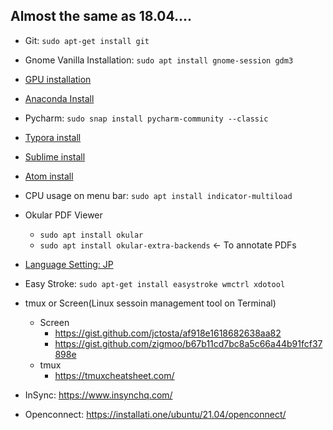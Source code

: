 ## Almost the same as 18.04....

- Git: `sudo apt-get install git`
- Gnome Vanilla Installation: `sudo apt install gnome-session gdm3`
- [GPU installation](https://www.tensorflow.org/install/gpu)
- [Anaconda Install](https://docs.anaconda.com/anaconda/install/linux/)
- Pycharm: `sudo snap install pycharm-community --classic`
- [Typora install](https://typora.io/windows/dev_release.html)
- [Sublime install](https://linuxize.com/post/how-to-install-sublime-text-3-on-ubuntu-20-04/)
- [Atom install](https://flight-manual.atom.io/getting-started/sections/installing-atom/)
- CPU usage on menu bar: `sudo apt install indicator-multiload`
- Okular PDF Viewer
  - `sudo apt install okular`
  - `sudo apt install okular-extra-backends` <- To annotate PDFs

- [Language Setting: JP](https://moritzmolch.com/2404)
- Easy Stroke: `sudo apt-get install easystroke wmctrl xdotool`
- tmux or Screen(Linux sessoin management tool on Terminal)
  - Screen
    - https://gist.github.com/jctosta/af918e1618682638aa82
    - https://gist.github.com/zigmoo/b67b11cd7bc8a5c66a44b91fcf37898e
  - tmux
    - https://tmuxcheatsheet.com/
- InSync: https://www.insynchq.com/
- Openconnect: https://installati.one/ubuntu/21.04/openconnect/
